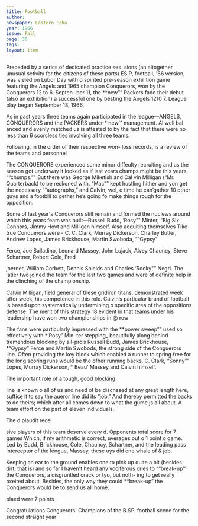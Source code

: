 ```yaml
---
title: Football
author: 
newspaper: Eastern Echo
year: 1966
issue: Fall
page: 36
tags:
layout: item
---
```

Preceded by a serics of dedicated practice ses. sions (an altogether unusual setivity for the citizens of these parts) ES.P, football, '66 version, was vieled on Lubor Day with o spirited pre-season exhil tion game featuring the Angels and 1965 champion Conquerors, won by the Conquerors 12 to 6. Septen- ber 11, the **new”” Packers fade their debut (also an exhibition) a successful one by besting the Angels 1210 7. League play began September 18, 1966,

As in past years three teams again participated in the league—ANGELS, CONQUERORS and the PACKERS under *‘new’” management. Al well bal anced and evenly matched us is attested to by the fact that there were no less than 6 scorcless ties involving all three teams.

Following, in the order of their respective won- loss records, is a review of the teams and personnel

The CONQUERORS experienced some minor diffeulty recruiting and as the season got underway it looked as if last vears champs might be this years ““chumps.”" But there was George Miketish and Cal vin Milligan (“Mr. Quarterback) to be reckoned with. “Mac”” kept hustling hither and yon get the necessary ““autographs,” and Calvin, wel, o time he can’gather 10 other guys and a footbill to gether he’s going fo make things rough for the opposition.

Some of last year's Conquerors still remain and formed the nuclews around which this years feam was built—Russell Budd, ‘Rosy”" Minter, “Big Six’ Connors, Jimmy Hovt and Milligan himself. Also acquiting themselves Tike true Conquerors were - C. C. Clark, Murray Dickerson, Charley Butler, Andrew Lopes, James Brickhouse, Martin Swoboda, ““Gypsy'

Ferce, Joe Salladino, Leonard Massey, John Lujack, Alvey Chauney, Steve Schartner, Robert Cole, Fred

joerner, William Corbett, Dennis Shields and Charles ‘Rocky"” Negri. The latier two joined the team for the last two games and were of definite help in the clinching of the championship.

Calvin Milligan, field general of these gridiron titans, demonstrated week affer week, his competence in this role. Calvin’s particular brand of football is based upon systematically undermining o specific area of the oppositions defense. The merit of this strategy 18 evident in that teams under his leadership have won two championships in @ row

The fans were particularly impressed with the **power sweep”” used so effeetively with *‘Rosy” Min. ter stepping_ beautifully along behind tremendous blocking by all-pro’s Russell Budd, James Brickhouse, *“Gypsy” Ferce and Martin Swobods, the strong side of the Conguerors line. Often providing the key block which enabled a runner to spring free for the long scoring runs would be the ofher running backs. C. Clark, “Sonny”” Lopes, Murray Dickerson, * Beau’ Massey and Calvin himself.

The important role of a tough, good blocking

line is known o all of us and need ot be discnssed at any great length here, suffice it to say the aueror line did its “job.” And thereby permitted the backs to do theirs; which after all comes down to what the gume js all about. A team effort on the part of eleven individuals.

The d plaudit recei

sive players of this team deserve every d. Opponents total score for 7 games Which, if my arithmetic is correct, uverages out o 1 point o game. Led by Budd, Brickhouse, Cole, Chauncy, Schartner, and the leading pass intereeptor of the léngue, Massey, these uys did one whale of & job.

Keeping an ear to the ground enables one to pick up quite a bit (besides dirt, that is) and so far I haven't heard any vociferous cries to ““break-up’” the Conquerors, a disgruntled crack or tyo, but noth- ing to get really oxeited about, Besides, the only way they could **break-up” the Conquerors would be to send us all home.

plaed were 7 points

Congratulations Conguerors! Champions of the B.SP. football scene for the second straight year
